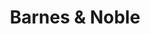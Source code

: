 ---
blog: https://barnesandnoble.com/blog
facebook: https://facebook.com/barnesandnoble
googleplus: https://plus.google.com/barnesandnoble
instagram: https://instagram.com/barnesandnoble
linkedin: https://linkedin.com/company/barnes-&-noble
logohandle: barnesandnoble
pinterest: https://pinterest.com/barnesandnoble
sort: barnesandnoble
title: Barnes & Noble
twitter: https://x.com/bnbuzz
website: https://www.barnesandnoble.com/
youtube: https://youtube.com/channel/UCu1GZXTV6izr6UPuHPrM41w
---